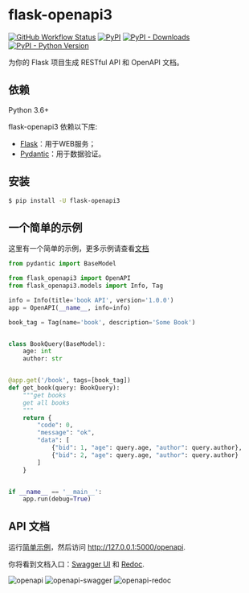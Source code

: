 # flask-openapi3

[![GitHub Workflow Status](https://img.shields.io/github/workflow/status/luolingchun/flask-openapi3/test)](https://github.com/luolingchun/flask-openapi3/actions/workflows/test.yml)
[![PyPI](https://img.shields.io/pypi/v/flask-openapi3)](https://pypi.org/project/flask-openapi3/)
[![PyPI - Downloads](https://img.shields.io/pypi/dm/flask-openapi3)](https://pypistats.org/packages/flask-openapi3)
[![PyPI - Python Version](https://img.shields.io/pypi/pyversions/flask-openapi3)](https://pypi.org/project/flask-openapi3/)

为你的 Flask 项目生成 RESTful API 和 OpenAPI 文档。

## 依赖

Python 3.6+

flask-openapi3 依赖以下库:

- [Flask](https://github.com/pallets/flask)：用于WEB服务；
- [Pydantic](https://github.com/samuelcolvin/pydantic)：用于数据验证。

## 安装

```bash
$ pip install -U flask-openapi3
```

## 一个简单的示例

这里有一个简单的示例，更多示例请查看[文档](https://luolingchun.github.io/flask-openapi3/zh/Example/)

```python
from pydantic import BaseModel

from flask_openapi3 import OpenAPI
from flask_openapi3.models import Info, Tag

info = Info(title='book API', version='1.0.0')
app = OpenAPI(__name__, info=info)

book_tag = Tag(name='book', description='Some Book')


class BookQuery(BaseModel):
    age: int
    author: str


@app.get('/book', tags=[book_tag])
def get_book(query: BookQuery):
    """get books
    get all books
    """
    return {
        "code": 0,
        "message": "ok",
        "data": [
            {"bid": 1, "age": query.age, "author": query.author},
            {"bid": 2, "age": query.age, "author": query.author}
        ]
    }


if __name__ == '__main__':
    app.run(debug=True)
```

## API 文档

运行[简单示例](https://github.com/luolingchun/flask-openapi3/blob/master/examples/simple_demo.py)，然后访问 http://127.0.0.1:5000/openapi.

你将看到文档入口：[Swagger UI](https://github.com/swagger-api/swagger-ui) 和 [Redoc](https://github.com/Redocly/redoc).

![openapi](https://github.com/luolingchun/flask-openapi3/raw/master/docs/images/openapi.png)
![openapi-swagger](https://github.com/luolingchun/flask-openapi3/raw/master/docs/images/openapi-swagger.png)
![openapi-redoc](https://github.com/luolingchun/flask-openapi3/raw/master/docs/images/openapi-redoc.png)

